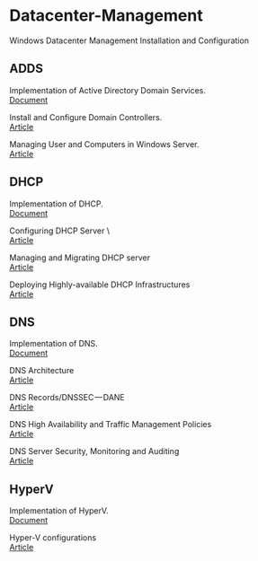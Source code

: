 # Datacenter-Management
Windows Datacenter Management Installation and Configuration

## ADDS
  Implementation of Active Directory Domain Services. \
  [Document](/ADDS) 
  
 
  Install and Configure Domain Controllers. \
  [Article](https://jadhusan-s.medium.com/active-directory-domain-services-30c46c20401d) 
  
  Managing User and Computers in Windows Server. \
  [Article](https://jadhusan-s.medium.com/active-directory-domain-services-2-2e5c9f675cf1) 

## DHCP
  Implementation of DHCP. \
  [Document](/DHCP) 
  
  Configuring DHCP Server \     
  [Article](https://jadhusan-s.medium.com/microsoft-dhcp-server-4dc1bde42e82)    
  
  Managing and Migrating DHCP server    \
  [Article](https://jadhusan-s.medium.com/microsoft-dhcp-server-2-6efca4bd92a0)  
  
  Deploying Highly-available DHCP Infrastructures  \
  [Article](https://jadhusan-s.medium.com/microsoft-dhcp-server-3-9aab14cc4e8a) 


## DNS
  Implementation of DNS. \
  [Document](/DNS) 
  
  DNS Architecture \
  [Article](https://jadhusan-s.medium.com/microsoft-dns-server-f39beb44aad0)
  
  DNS Records/DNSSEC — DANE \
  [Article](https://jadhusan-s.medium.com/microsoft-dns-server-2-a93e015d12e2)
  
  DNS High Availability and Traffic Management Policies \
  [Article](https://jadhusan-s.medium.com/microsoft-dns-server-3-1a8120af0e1e) 
  
  DNS Server Security, Monitoring and Auditing  \
  [Article](https://jadhusan-s.medium.com/microsoft-dns-server-4-cc673040a9f5)


## HyperV
  Implementation of HyperV. \
  [Document](/HyperV)
  
  Hyper-V configurations \
  [Article](https://jadhusan-s.medium.com/microsoft-hyper-v-773eab284004)
